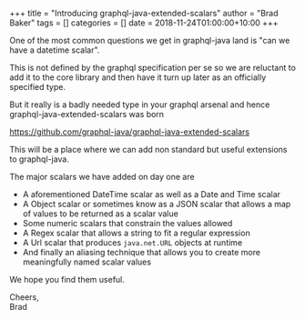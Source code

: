 +++
title = "Introducing graphql-java-extended-scalars"
author = "Brad Baker"
tags = []
categories = []
date = 2018-11-24T01:00:00+10:00
+++

One of the most common questions we get in graphql-java land is "can we have a datetime scalar".

This is not defined by the graphql specification per se so we are reluctant to add it to the core library and then have it turn
up later as an officially specified type.

But it really is a badly needed type in your graphql arsenal and hence graphql-java-extended-scalars was born 

https://github.com/graphql-java/graphql-java-extended-scalars

This will be a place where we can add non standard but useful extensions to graphql-java.

The major scalars we have added on day one are

 * A aforementioned DateTime scalar as well as a Date and Time scalar
 * A Object scalar or sometimes know as a JSON scalar that allows a map of values to be returned as a scalar value
 * Some numeric scalars that constrain the values allowed
 * A Regex scalar that allows a string to fit a regular expression
 * A Url scalar that produces `java.net.URL` objects at runtime 
 * And finally an aliasing technique that allows you to create more meaningfully named scalar values
 
 We hope you find them useful. 


Cheers,<br>
Brad